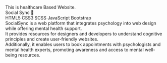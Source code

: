 
This is healthcare Based Website.</br>
Social Sync 🧠</br>
HTML5	CSS3	SCSS	JavaScript	Bootstrap</br>
SocialSync is a web platform that integrates psychology into web design while offering mental health support. </br>
It provides resources for designers and developers to understand cognitive principles and create user-friendly websites. </br>
Additionally, it enables users to book appointments with psychologists and mental health experts, promoting awareness and access to mental well-being resources.</br>
